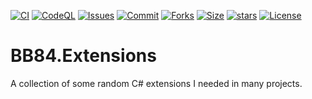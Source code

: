 [![CI](https://github.com/BoBoBaSs84/BB84.Extensions/actions/workflows/dotnet.yml/badge.svg?branch=main)](https://github.com/BoBoBaSs84/BB84.Extensions/actions/workflows/dotnet.yml)
[![CodeQL](https://github.com/BoBoBaSs84/BB84.Extensions/actions/workflows/codeql.yml/badge.svg?branch=main)](https://github.com/BoBoBaSs84/BB84.Extensions/actions/workflows/codeql.yml)
[![Issues](https://img.shields.io/github/issues/BoBoBaSs84/BB84.Extensions)](https://github.com/BoBoBaSs84/BB84.Extensions/issues)
[![Commit](https://img.shields.io/github/last-commit/BoBoBaSs84/BB84.Extensions)](https://github.com/BoBoBaSs84/BB84.Extensions/commit/main)
[![Forks](https://img.shields.io/github/forks/BoBoBaSs84/BB84.Extensions)](https://github.com/BoBoBaSs84/BB84.Extensions/network)
[![Size](https://img.shields.io/github/repo-size/BoBoBaSs84/BB84.Extensions)](https://github.com/BoBoBaSs84/BB84.Extensions)
[![stars](https://img.shields.io/github/stars/BoBoBaSs84/BB84.Extensions)](https://github.com/BoBoBaSs84/BB84.Extensions/stargazers)
[![License](https://img.shields.io/github/license/BoBoBaSs84/BB84.Extensions)](https://github.com/BoBoBaSs84/BB84.Extensions/blob/main/LICENSE)

# BB84.Extensions
A collection of some random C# extensions I needed in many projects.
